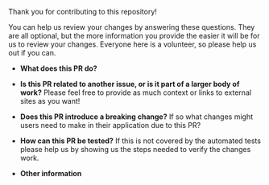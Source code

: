 Thank you for contributing to this repository!

You can help us review your changes by answering these questions.
They are all optional, but the more information you provide the easier it will be for us to review your changes.
Everyone here is a volunteer, so please help us out if you can.

* **What does this PR do?**

* **Is this PR related to another issue, or is it part of a larger body of work?**
  Please feel free to provide as much context or links to external sites as you want!

* **Does this PR introduce a breaking change?**
  If so what changes might users need to make in their application due to this PR?

* **How can this PR be tested?**
  If this is not covered by the automated tests please help us by showing us the steps needed to verify the changes work.

* **Other information**
